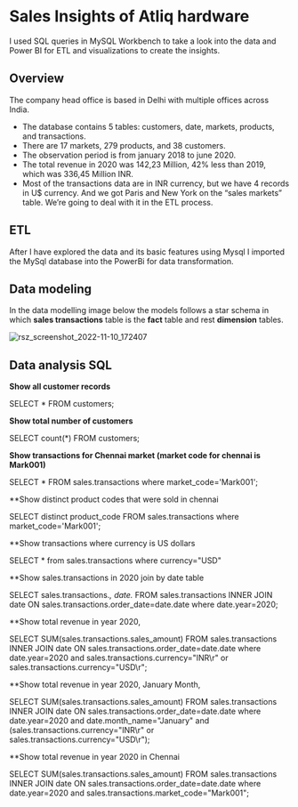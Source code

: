 # Sales Insights of Atliq hardware 

I used SQL queries in MySQL Workbench to take a look into the data and Power BI for ETL and visualizations to create the insights.

## Overview
The company head office is based in Delhi  with multiple offices across India.

*	The database contains 5 tables: customers, date, markets, products, and transactions.
*	There are 17 markets, 279 products, and 38 customers.
*	The observation period is from january 2018 to june 2020.
*	The total revenue in 2020 was 142,23 Million, 42% less than 2019, which was 336,45 Million INR.
*	Most of the transactions data are in INR currency, but we have 4 records in U$ currency.
  And we got Paris and New York on the “sales markets” table. We’re going to deal with it in the ETL process.
  
## ETL
After I have explored the data and its basic features using Mysql I imported the MySql database into the PowerBi for data transformation.

## Data modeling
In the data modelling image below the models follows a star schema in which **sales transactions** table is the **fact** table and rest **dimension** tables.

![rsz_screenshot_2022-11-10_172407](https://user-images.githubusercontent.com/90148389/201166511-e281e012-9e64-46fe-a7bb-3176f2cf4acd.png)

## Data analysis SQL

**Show all customer records**

SELECT * FROM customers;

**Show total number of customers**

SELECT count(*) FROM customers;

**Show transactions for Chennai market (market code for chennai is Mark001)**

SELECT * FROM sales.transactions where market_code='Mark001';

**Show distinct product codes that were sold in chennai

SELECT distinct product_code FROM sales.transactions where market_code='Mark001';

**Show transactions where currency is US dollars

SELECT * from sales.transactions where currency="USD"

**Show sales.transactions in 2020 join by date table

SELECT sales.transactions.*, date.* FROM sales.transactions INNER JOIN date ON sales.transactions.order_date=date.date where date.year=2020;

**Show total revenue in year 2020,

SELECT SUM(sales.transactions.sales_amount) FROM sales.transactions INNER JOIN date ON sales.transactions.order_date=date.date where date.year=2020 and sales.transactions.currency="INR\r" or sales.transactions.currency="USD\r";

**Show total revenue in year 2020, January Month,

SELECT SUM(sales.transactions.sales_amount) FROM sales.transactions INNER JOIN date ON sales.transactions.order_date=date.date where date.year=2020 and date.month_name="January" and (sales.transactions.currency="INR\r" or sales.transactions.currency="USD\r");

**Show total revenue in year 2020 in Chennai

SELECT SUM(sales.transactions.sales_amount) FROM sales.transactions INNER JOIN date ON sales.transactions.order_date=date.date where date.year=2020 and sales.transactions.market_code="Mark001";
